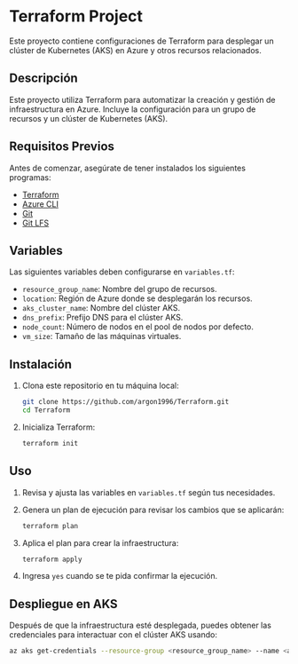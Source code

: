 # Terraform Project

Este proyecto contiene configuraciones de Terraform para desplegar un clúster de Kubernetes (AKS) en Azure y otros recursos relacionados.

## Descripción

Este proyecto utiliza Terraform para automatizar la creación y gestión de infraestructura en Azure. Incluye la configuración para un grupo de recursos y un clúster de Kubernetes (AKS).

## Requisitos Previos

Antes de comenzar, asegúrate de tener instalados los siguientes programas:

- [Terraform](https://www.terraform.io/downloads.html)
- [Azure CLI](https://docs.microsoft.com/en-us/cli/azure/install-azure-cli)
- [Git](https://git-scm.com/)
- [Git LFS](https://git-lfs.github.com/)

## Variables

Las siguientes variables deben configurarse en `variables.tf`:

- `resource_group_name`: Nombre del grupo de recursos.
- `location`: Región de Azure donde se desplegarán los recursos.
- `aks_cluster_name`: Nombre del clúster AKS.
- `dns_prefix`: Prefijo DNS para el clúster AKS.
- `node_count`: Número de nodos en el pool de nodos por defecto.
- `vm_size`: Tamaño de las máquinas virtuales.

## Instalación

1. Clona este repositorio en tu máquina local:

    ```bash
    git clone https://github.com/argon1996/Terraform.git
    cd Terraform
    ```

2. Inicializa Terraform:

    ```bash
    terraform init
    ```

## Uso

1. Revisa y ajusta las variables en `variables.tf` según tus necesidades.

2. Genera un plan de ejecución para revisar los cambios que se aplicarán:

    ```bash
    terraform plan
    ```

3. Aplica el plan para crear la infraestructura:

    ```bash
    terraform apply
    ```

4. Ingresa `yes` cuando se te pida confirmar la ejecución.

## Despliegue en AKS

Después de que la infraestructura esté desplegada, puedes obtener las credenciales para interactuar con el clúster AKS usando:

```bash
az aks get-credentials --resource-group <resource_group_name> --name <aks_cluster_name>
